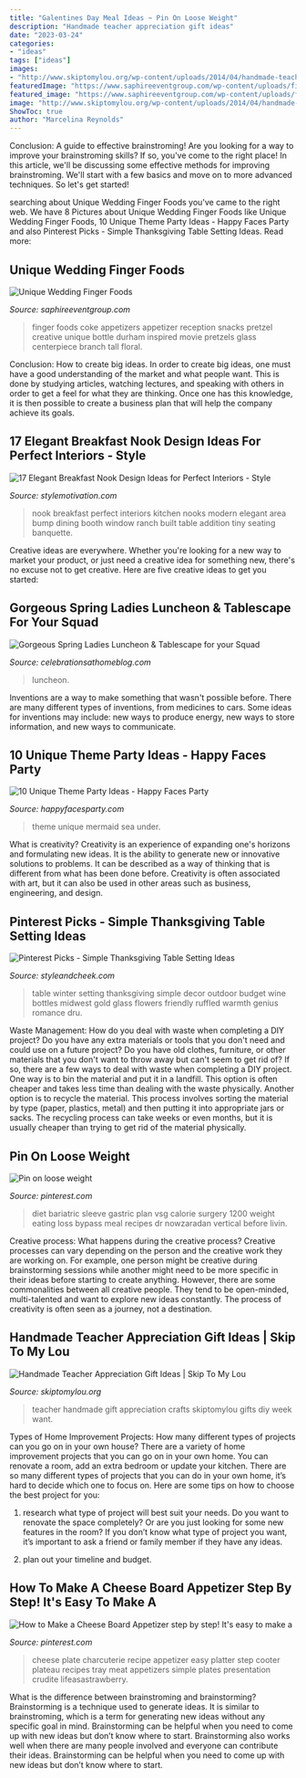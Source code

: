 ```yaml
---
title: "Galentines Day Meal Ideas ~ Pin On Loose Weight"
description: "Handmade teacher appreciation gift ideas"
date: "2023-03-24"
categories:
- "ideas"
tags: ["ideas"]
images:
- "http://www.skiptomylou.org/wp-content/uploads/2014/04/handmade-teacher-ideas-1.jpg"
featuredImage: "https://www.saphireeventgroup.com/wp-content/uploads/files/4713/5768/4733/2205-j-IMG_9946.JPG"
featured_image: "https://www.saphireeventgroup.com/wp-content/uploads/files/4713/5768/4733/2205-j-IMG_9946.JPG"
image: "http://www.skiptomylou.org/wp-content/uploads/2014/04/handmade-teacher-ideas-1.jpg"
ShowToc: true
author: "Marcelina Reynolds"
---
```



Conclusion: A guide to effective brainstroming!
Are you looking for a way to improve your brainstroming skills? If so, you've come to the right place! In this article, we'll be discussing some effective methods for improving brainstroming. We'll start with a few basics and move on to more advanced techniques. So let's get started!

	

		
searching about Unique Wedding Finger Foods you've came to the right web. We have 8 Pictures about Unique Wedding Finger Foods like Unique Wedding Finger Foods, 10 Unique Theme Party Ideas - Happy Faces Party and also Pinterest Picks - Simple Thanksgiving Table Setting Ideas. Read more:
		
    
## Unique Wedding Finger Foods

<img loading=lazy src="https://www.saphireeventgroup.com/wp-content/uploads/files/4713/5768/4733/2205-j-IMG_9946.JPG" onerror="this.onerror=null;this.src='https://tse2.mm.bing.net/th?id=OIP.jx2kKxiEI7nXfMGw8vZ7oAHaLG&amp;pid=15.1';" alt="Unique Wedding Finger Foods">

_Source: saphireeventgroup.com_

>finger foods coke appetizers appetizer reception snacks pretzel creative unique bottle durham inspired movie pretzels glass centerpiece branch tall floral. 

	

Conclusion: How to create big ideas.
In order to create big ideas, one must have a good understanding of the market and what people want. This is done by studying articles, watching lectures, and speaking with others in order to get a feel for what they are thinking. Once one has this knowledge, it is then possible to create a business plan that will help the company achieve its goals.

    
## 17 Elegant Breakfast Nook Design Ideas For Perfect Interiors - Style

<img loading=lazy src="http://www.stylemotivation.com/wp-content/uploads/2016/11/9-7.jpg" onerror="this.onerror=null;this.src='https://tse2.mm.bing.net/th?id=OIP.M0BCasvLknPeB1yXESNb7gHaJ4&amp;pid=15.1';" alt="17 Elegant Breakfast Nook Design Ideas for Perfect Interiors - Style">

_Source: stylemotivation.com_

>nook breakfast perfect interiors kitchen nooks modern elegant area bump dining booth window ranch built table addition tiny seating banquette. 

	

Creative ideas are everywhere. Whether you're looking for a new way to market your product, or just need a creative idea for something new, there's no excuse not to get creative. Here are five creative ideas to get you started: 

    
## Gorgeous Spring Ladies Luncheon &amp; Tablescape For Your Squad

<img loading=lazy src="https://celebrationsathomeblog.com/wp-content/uploads/2019/03/ladies-luncheon-menu.jpg" onerror="this.onerror=null;this.src='https://tse4.mm.bing.net/th?id=OIP.oFNcUhTnHyAK39YBb0b5tQHaLN&amp;pid=15.1';" alt="Gorgeous Spring Ladies Luncheon &amp; Tablescape for your Squad">

_Source: celebrationsathomeblog.com_

>luncheon. 

	

Inventions are a way to make something that wasn't possible before. There are many different types of inventions, from medicines to cars. Some ideas for inventions may include: new ways to produce energy, new ways to store information, and new ways to communicate.

    
## 10 Unique Theme Party Ideas - Happy Faces Party

<img loading=lazy src="http://happyfacesparty.com/wp-content/uploads/2017/08/061afc44f5c3b002e46f9fed9352737d.jpg" onerror="this.onerror=null;this.src='https://tse4.mm.bing.net/th?id=OIP.LtvcQbEKNtQZ_01sy3iDNQHaLH&amp;pid=15.1';" alt="10 Unique Theme Party Ideas - Happy Faces Party">

_Source: happyfacesparty.com_

>theme unique mermaid sea under. 

	

What is creativity?
Creativity is an experience of expanding one's horizons and formulating new ideas. It is the ability to generate new or innovative solutions to problems. It can be described as a way of thinking that is different from what has been done before. Creativity is often associated with art, but it can also be used in other areas such as business, engineering, and design.

    
## Pinterest Picks - Simple Thanksgiving Table Setting Ideas

<img loading=lazy src="http://daizdje8zyv90.cloudfront.net/wp-content/uploads/2014/11/Midwest-Winter-Wedding-by-Ashley-Dru-Ruffled-Blog.jpg?x56422" onerror="this.onerror=null;this.src='https://tse2.mm.bing.net/th?id=OIP.11TYi3rLslAtnUlfPkW7eQHaLH&amp;pid=15.1';" alt="Pinterest Picks - Simple Thanksgiving Table Setting Ideas">

_Source: styleandcheek.com_

>table winter setting thanksgiving simple decor outdoor budget wine bottles midwest gold glass flowers friendly ruffled warmth genius romance dru. 

	

Waste Management: How do you deal with waste when completing a DIY project?
Do you have any extra materials or tools that you don't need and could use on a future project? Do you have old clothes, furniture, or other materials that you don't want to throw away but can't seem to get rid of? If so, there are a few ways to deal with waste when completing a DIY project. 
One way is to bin the material and put it in a landfill. This option is often cheaper and takes less time than dealing with the waste physically. Another option is to recycle the material. This process involves sorting the material by type (paper, plastics, metal) and then putting it into appropriate jars or sacks. The recycling process can take weeks or even months, but it is usually cheaper than trying to get rid of the material physically.

    
## Pin On Loose Weight

<img loading=lazy src="https://i.pinimg.com/736x/79/f5/47/79f54704cc1ba237931d398ce21a2c1d.jpg" onerror="this.onerror=null;this.src='https://tse1.mm.bing.net/th?id=OIP.xdEblI3nmLeYMbcrTJwG6wHaNK&amp;pid=15.1';" alt="Pin on loose weight">

_Source: pinterest.com_

>diet bariatric sleeve gastric plan vsg calorie surgery 1200 weight eating loss bypass meal recipes dr nowzaradan vertical before livin. 

	

Creative process: What happens during the creative process?
Creative processes can vary depending on the person and the creative work they are working on. For example, one person might be creative during brainstorming sessions while another might need to be more specific in their ideas before starting to create anything. However, there are some commonalities between all creative people. They tend to be open-minded, multi-talented and want to explore new ideas constantly. The process of creativity is often seen as a journey, not a destination.

    
## Handmade Teacher Appreciation Gift Ideas | Skip To My Lou

<img loading=lazy src="http://www.skiptomylou.org/wp-content/uploads/2014/04/handmade-teacher-ideas-1.jpg" onerror="this.onerror=null;this.src='https://tse4.mm.bing.net/th?id=OIP.zuOoaYburoffQ9fGBc1u1gHaKl&amp;pid=15.1';" alt="Handmade Teacher Appreciation Gift Ideas | Skip To My Lou">

_Source: skiptomylou.org_

>teacher handmade gift appreciation crafts skiptomylou gifts diy week want. 

	

Types of Home Improvement Projects: How many different types of projects can you go on in your own house?
There are a variety of home improvement projects that you can go on in your own home. You can renovate a room, add an extra bedroom or update your kitchen. There are so many different types of projects that you can do in your own home, it’s hard to decide which one to focus on. Here are some tips on how to choose the best project for you: 
1. research what type of project will best suit your needs. Do you want to renovate the space completely? Or are you just looking for some new features in the room? If you don’t know what type of project you want, it’s important to ask a friend or family member if they have any ideas. 

2. plan out your timeline and budget.

    
## How To Make A Cheese Board Appetizer Step By Step! It&#039;s Easy To Make A

<img loading=lazy src="https://i.pinimg.com/736x/16/36/4b/16364b78e5acfb73d7e8c0ac06ce5a11.jpg" onerror="this.onerror=null;this.src='https://tse2.mm.bing.net/th?id=OIP.-POaQItqeVVNbsRqxHPa6AHaLH&amp;pid=15.1';" alt="How to Make a Cheese Board Appetizer step by step! It&#039;s easy to make a">

_Source: pinterest.com_

>cheese plate charcuterie recipe appetizer easy platter step cooter plateau recipes tray meat appetizers simple plates presentation crudite lifeasastrawberry. 

	

What is the difference between brainstroming and brainstorming?
Brainstorming is a technique used to generate ideas. It is similar to brainstroming, which is a term for generating new ideas without any specific goal in mind. Brainstorming can be helpful when you need to come up with new ideas but don’t know where to start.  Brainstorming also works well when there are many people involved and everyone can contribute their ideas. Brainstorming can be helpful when you need to come up with new ideas but don’t know where to start.

